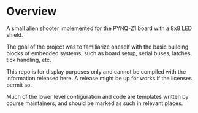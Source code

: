 # Overview
A small alien shooter implemented for the PYNQ-Z1 board with a 8x8 LED shield.

The goal of the project was to familiarize oneself with the basic building blocks of embedded systems, such as board setup, serial buses, latches, tick handling, etc. 

This repo is for display purposes only and cannot be compiled with the information released here. A release might be up for works if the licenses permit so.

Much of the lower level configuration and code are templates written by course maintainers, and should be marked as such in relevant places.
